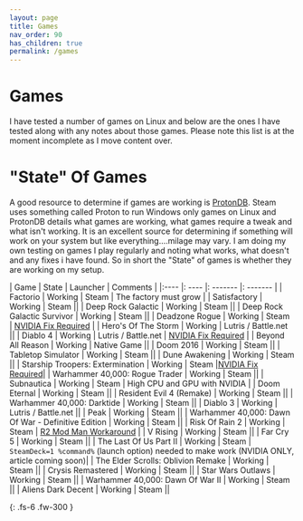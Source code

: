 ```yaml
---
layout: page
title: Games
nav_order: 90
has_children: true
permalink: /games
---
```


# Games
I have tested a number of games on Linux and below are the ones I have tested along with any notes about those games. Please note this list is at the moment incomplete as I move content over.

# "State" Of Games

A good resource to determine if games are working is [ProtonDB](https://www.protondb.com/). Steam uses something called Proton to run Windows only games on Linux and ProtonDB details what games are working, what games require a tweak and what isn't working. It is an excellent source for determining if something will work on your system but like everything....milage may vary.
I am doing my own testing on games I play regularly and noting what works, what doesn't and any fixes i have found. So in short the "State" of games is whether they are working on my setup.

| Game | State | Launcher | Comments |
|:---- |: ---- |: ------- |: ------- |
| Factorio | Working | Steam | The factory must grow |
| Satisfactory | Working | Steam ||
| Deep Rock Galactic | Working | Steam ||
| Deep Rock Galactic Survivor | Working | Steam ||
| Deadzone Rogue | Working | Steam | [NVIDIA Fix Required](games/nvidia-fix) |
| Hero's Of The Storm | Working | Lutris / Battle.net ||
| Diablo 4 | Working | Lutris / Battle.net | [NVIDIA Fix Required](games/nvidia-fix) |
| Beyond All Reason | Working | Native Game ||
| Doom 2016 | Working | Steam ||
| Tabletop Simulator | Working | Steam ||
| Dune Awakening | Working | Steam ||
| Starship Troopers: Extermination | Working | Steam |[NVIDIA Fix Required](games/nvidia-fix)|
| Warhammer 40,000: Rogue Trader | Working | Steam ||
| Subnautica | Working | Steam | High CPU and GPU with NVIDIA |
| Doom Eternal | Working | Steam ||
| Resident Evil 4 (Remake) | Working | Steam ||
| Warhammer 40,000: Darktide | Working | Steam ||
| Diablo 3 | Working | Lutris / Battle.net ||
| Peak | Working | Steam ||
| Warhammer 40,000: Dawn Of War - Definitive Edition | Working | Steam ||
| Risk Of Rain 2 | Working | Steam | [R2 Mod Man Workaround](games/r2modman) |
| V Rising | Working | Steam ||
| Far Cry 5 | Working | Steam ||
| The Last Of Us Part II | Working | Steam | `SteamDeck=1 %command%` (launch option) needed to make work (NVIDIA ONLY, article coming soon)|
| The Elder Scrolls: Oblivion Remake | Working | Steam ||
| Crysis Remastered | Working | Steam ||
| Star Wars Outlaws | Working | Steam ||
| Warhammer 40,000: Dawn Of War II | Working | Steam ||
| Aliens Dark Decent | Working | Steam ||


{: .fs-6 .fw-300 }